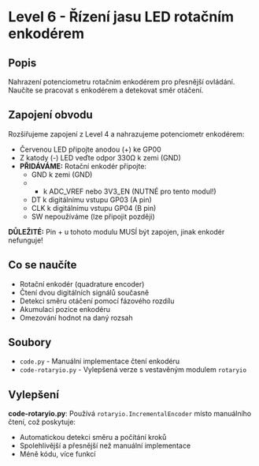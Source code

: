 # Level 6 - Řízení jasu LED rotačním enkodérem

## Popis
Nahrazení potenciometru rotačním enkodérem pro přesnější ovládání. Naučíte se pracovat s enkodérem a detekovat směr otáčení.

## Zapojení obvodu
Rozšiřujeme zapojení z Level 4 a nahrazujeme potenciometr enkodérem:
- Červenou LED připojte anodou (+) ke GP00
- Z katody (-) LED veďte odpor 330Ω k zemi (GND)
- **PŘIDÁVÁME:** Rotační enkodér připojte:
  - GND k zemi (GND)
  - + k ADC_VREF nebo 3V3_EN (NUTNÉ pro tento modul!)
  - DT k digitálnímu vstupu GP03 (A pin)
  - CLK k digitálnímu vstupu GP04 (B pin)  
  - SW nepoužíváme (lze připojit později)

**DŮLEŽITÉ:** Pin + u tohoto modulu MUSÍ být zapojen, jinak enkodér nefunguje!

## Co se naučíte
- Rotační enkodér (quadrature encoder)
- Čtení dvou digitálních signálů současně
- Detekci směru otáčení pomocí fázového rozdílu
- Akumulaci pozice enkodéru
- Omezování hodnot na daný rozsah

## Soubory
- `code.py` - Manuální implementace čtení enkodéru
- `code-rotaryio.py` - Vylepšená verze s vestavěným modulem `rotaryio`

## Vylepšení
**code-rotaryio.py**: Používá `rotaryio.IncrementalEncoder` místo manuálního čtení, což poskytuje:
- Automatickou detekci směru a počítání kroků
- Spolehlivější a přesnější než manuální implementace
- Méně kódu, více funkcí
